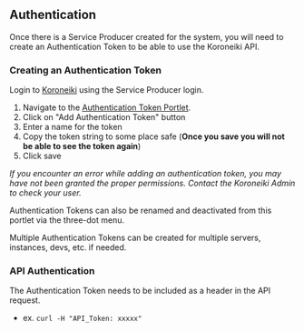 ## Authentication

Once there is a Service Producer created for the system, you will need to create an Authentication Token to be able to use the Koroneiki API.

### Creating an Authentication Token

Login to [Koroneiki](https://koroneiki.liferay.com) using the Service Producer login.
1. Navigate to the [Authentication Token Portlet](https://koroneiki.liferay.com/authentication-token).
2. Click on "Add Authentication Token" button
3. Enter a name for the token
4. Copy the token string to some place safe (**Once you save you will not be able to see the token again**)
5. Click save

_If you encounter an error while adding an authentication token, you may have not been granted the proper permissions. Contact the Koroneiki Admin to check your user._

Authentication Tokens can also be renamed and deactivated from this portlet via the three-dot menu.

Multiple Authentication Tokens can be created for multiple servers, instances, devs, etc. if needed.

### API Authentication

The Authentication Token needs to be included as a header in the API request.
- ex. `curl -H "API_Token: xxxxx"`
